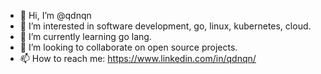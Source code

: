- 👋 Hi, I’m @qdnqn
- 👀 I’m interested in software development, go, linux, kubernetes, cloud.
- 🌱 I’m currently learning go lang.
- 💞️ I’m looking to collaborate on open source projects.
- 📫 How to reach me: https://www.linkedin.com/in/qdnqn/

<!---
qdnqn/qdnqn is a ✨ special ✨ repository because its `README.md` (this file) appears on your GitHub profile.
You can click the Preview link to take a look at your changes.
--->
